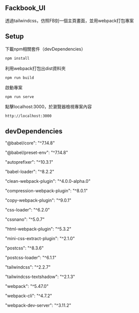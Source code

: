 ## **Fackbook_UI**
透過tailwindcss，仿照FB刻一個主頁畫面，並用webpack打包專案

## **Setup**
下載npm相關套件（devDependencies）
```bash
npm install
```

利用webpack打包出dist資料夾
```bash
npm run build
```

啟動專案
```
npm run serve
```

點擊localhost:3000，於瀏覽器檢視專案內容
```
http://localhost:3000
```

## **devDependencies**

"@babel/core": "^7.14.8"

"@babel/preset-env": "^7.14.8"

"autoprefixer": "^10.3.1"

"babel-loader": "^8.2.2"

"clean-webpack-plugin": "^4.0.0-alpha.0"

"compression-webpack-plugin": "^8.0.1"

"copy-webpack-plugin": "^9.0.1"

"css-loader": "^6.2.0"

"cssnano": "^5.0.7"

"html-webpack-plugin": "^5.3.2"

"mini-css-extract-plugin": "^2.1.0"

"postcss": "^8.3.6"

"postcss-loader": "^6.1.1"

"tailwindcss": "^2.2.7"

"tailwindcss-textshadow": "^2.1.3"

"webpack": "^5.47.0"

"webpack-cli": "^4.7.2"

"webpack-dev-server": "^3.11.2"